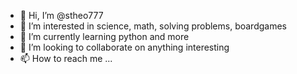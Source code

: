 - 👋 Hi, I’m @stheo777
- 👀 I’m interested in science, math, solving problems, boardgames
- 🌱 I’m currently learning python and more
- 💞️ I’m looking to collaborate on anything interesting
- 📫 How to reach me ...

<!---
stheo777/stheo777 is a ✨ special ✨ repository because its `README.md` (this file) appears on your GitHub profile.
You can click the Preview link to take a look at your changes.
--->
